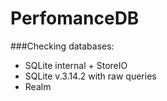 # PerfomanceDB
###Checking databases:
- SQLite internal + StoreIO
- SQLite v.3.14.2 with raw queries
- Realm

